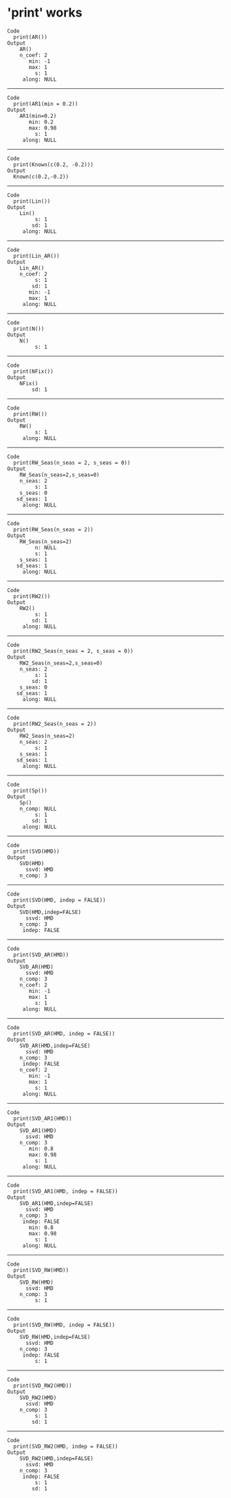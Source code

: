 # 'print' works

    Code
      print(AR())
    Output
        AR() 
        n_coef: 2
           min: -1
           max: 1
             s: 1
         along: NULL

---

    Code
      print(AR1(min = 0.2))
    Output
        AR1(min=0.2) 
           min: 0.2
           max: 0.98
             s: 1
         along: NULL

---

    Code
      print(Known(c(0.2, -0.2)))
    Output
      Known(c(0.2,-0.2)) 

---

    Code
      print(Lin())
    Output
        Lin() 
             s: 1
            sd: 1
         along: NULL

---

    Code
      print(Lin_AR())
    Output
        Lin_AR() 
        n_coef: 2
             s: 1
            sd: 1
           min: -1
           max: 1
         along: NULL

---

    Code
      print(N())
    Output
        N() 
             s: 1

---

    Code
      print(NFix())
    Output
        NFix() 
            sd: 1

---

    Code
      print(RW())
    Output
        RW() 
             s: 1
         along: NULL

---

    Code
      print(RW_Seas(n_seas = 2, s_seas = 0))
    Output
        RW_Seas(n_seas=2,s_seas=0) 
        n_seas: 2
             s: 1
        s_seas: 0
       sd_seas: 1
         along: NULL

---

    Code
      print(RW_Seas(n_seas = 2))
    Output
        RW_Seas(n_seas=2) 
             n: NULL
             s: 1
        s_seas: 1
       sd_seas: 1
         along: NULL

---

    Code
      print(RW2())
    Output
        RW2() 
             s: 1
            sd: 1
         along: NULL

---

    Code
      print(RW2_Seas(n_seas = 2, s_seas = 0))
    Output
        RW2_Seas(n_seas=2,s_seas=0) 
        n_seas: 2
             s: 1
            sd: 1
        s_seas: 0
       sd_seas: 1
         along: NULL

---

    Code
      print(RW2_Seas(n_seas = 2))
    Output
        RW2_Seas(n_seas=2) 
        n_seas: 2
             s: 1
        s_seas: 1
       sd_seas: 1
         along: NULL

---

    Code
      print(Sp())
    Output
        Sp() 
        n_comp: NULL
             s: 1
            sd: 1
         along: NULL

---

    Code
      print(SVD(HMD))
    Output
        SVD(HMD) 
          ssvd: HMD
        n_comp: 3

---

    Code
      print(SVD(HMD, indep = FALSE))
    Output
        SVD(HMD,indep=FALSE) 
          ssvd: HMD
        n_comp: 3
         indep: FALSE

---

    Code
      print(SVD_AR(HMD))
    Output
        SVD_AR(HMD) 
          ssvd: HMD
        n_comp: 3
        n_coef: 2
           min: -1
           max: 1
             s: 1
         along: NULL

---

    Code
      print(SVD_AR(HMD, indep = FALSE))
    Output
        SVD_AR(HMD,indep=FALSE) 
          ssvd: HMD
        n_comp: 3
         indep: FALSE
        n_coef: 2
           min: -1
           max: 1
             s: 1
         along: NULL

---

    Code
      print(SVD_AR1(HMD))
    Output
        SVD_AR1(HMD) 
          ssvd: HMD
        n_comp: 3
           min: 0.8
           max: 0.98
             s: 1
         along: NULL

---

    Code
      print(SVD_AR1(HMD, indep = FALSE))
    Output
        SVD_AR1(HMD,indep=FALSE) 
          ssvd: HMD
        n_comp: 3
         indep: FALSE
           min: 0.8
           max: 0.98
             s: 1
         along: NULL

---

    Code
      print(SVD_RW(HMD))
    Output
        SVD_RW(HMD) 
          ssvd: HMD
        n_comp: 3
             s: 1

---

    Code
      print(SVD_RW(HMD, indep = FALSE))
    Output
        SVD_RW(HMD,indep=FALSE) 
          ssvd: HMD
        n_comp: 3
         indep: FALSE
             s: 1

---

    Code
      print(SVD_RW2(HMD))
    Output
        SVD_RW2(HMD) 
          ssvd: HMD
        n_comp: 3
             s: 1
            sd: 1

---

    Code
      print(SVD_RW2(HMD, indep = FALSE))
    Output
        SVD_RW2(HMD,indep=FALSE) 
          ssvd: HMD
        n_comp: 3
         indep: FALSE
             s: 1
            sd: 1

